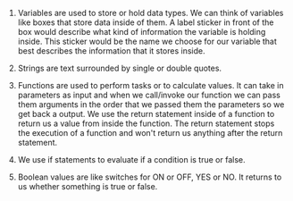 1) Variables are used to store or hold data types. We can think of variables like boxes that store data inside of them. A label sticker in front of the box would describe what kind of information the variable is holding inside. This sticker would be the name we choose for our variable that best describes the information that it stores inside.

2) Strings are text surrounded by single or double quotes.

3) Functions are used to perform tasks or to calculate values. It can take in parameters as input and when we call/invoke our function we can pass them arguments in the order that we passed them the parameters so we get back a output. We use the return statement inside of a function to return us a value from inside the function. The return statement stops the execution of a function and won't return us anything after the return statement.

4) We use if statements to evaluate if a condition is true or false.

5) Boolean values are like switches for ON or OFF, YES or NO. It returns to us whether something is true or false.
